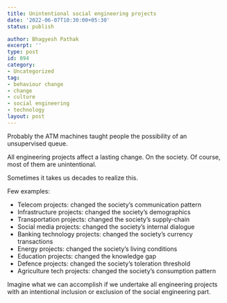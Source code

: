 ```yaml
---
title: Unintentional social engineering projects
date: '2022-06-07T10:30:00+05:30'
status: publish

author: Bhagyesh Pathak
excerpt: ''
type: post
id: 894
category:
- Uncategorized
tag:
- behaviour change
- change
- culture
- social engineering
- technology
layout: post
---
```


Probably the ATM machines taught people the possibility of an unsupervised queue.

All engineering projects affect a lasting change. On the society. Of course, most of them are unintentional.

Sometimes it takes us decades to realize this.

Few examples:

- Telecom projects: changed the society’s communication pattern
- Infrastructure projects: changed the society’s demographics
- Transportation projects: changed the society’s supply-chain
- Social media projects: changed the society’s internal dialogue
- Banking technology projects: changed the society’s currency transactions
- Energy projects: changed the society’s living conditions
- Education projects: changed the knowledge gap
- Defence projects: changed the society’s toleration threshold
- Agriculture tech projects: changed the society’s consumption pattern

Imagine what we can accomplish if we undertake all engineering projects with an intentional inclusion or exclusion of the social engineering part.
